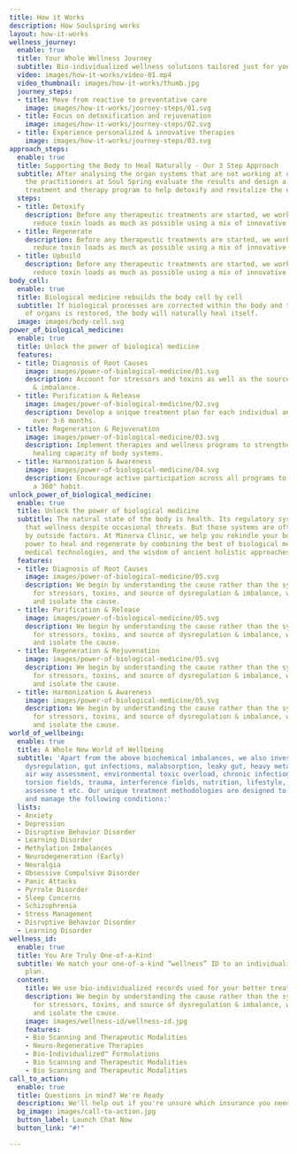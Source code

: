 ```yaml
---
title: How it Works
description: How Soulspring works
layout: how-it-works
wellness_journey:
  enable: true
  title: Your Whole Wellness Journey
  subtitle: Bio-individualized wellness solutions tailored just for you
  video: images/how-it-works/video-01.mp4
  video_thumbnail: images/how-it-works/thumb.jpg
  journey_steps:
  - title: Move from reactive to preventative care
    image: images/how-it-works/journey-steps/01.svg
  - title: Focus on detoxification and rejuvenation
    image: images/how-it-works/journey-steps/02.svg
  - title: Experience personalized & innovative therapies
    image: images/how-it-works/journey-steps/03.svg
approach_steps:
  enable: true
  title: Supporting the Body to Heal Naturally - Our 3 Step Approach
  subtitle: After analysing the organ systems that are not working at optimum capacity,
    the practitioners at Soul Spring evaluate the results and design a highly personalized
    treatment and therapy program to help detoxify and revitalize the entire body.
  steps:
  - title: Detoxify
    description: Before any therapeutic treatments are started, we work with you to
      reduce toxin loads as much as possible using a mix of innovative modalities.
  - title: Regenerate
    description: Before any therapeutic treatments are started, we work with you to
      reduce toxin loads as much as possible using a mix of innovative modalities.
  - title: Upbuild
    description: Before any therapeutic treatments are started, we work with you to
      reduce toxin loads as much as possible using a mix of innovative modalities.
body_cell:
  enable: true
  title: Biological medicine rebuilds the body cell by cell
  subtitle: If biological processes are corrected within the body and the proper function
    of organs is restored, the body will naturally heal itself.
  image: images/body-cell.svg
power_of_biological_medicine:
  enable: true
  title: Unlock the power of biological medicine
  features:
  - title: Diagnosis of Root Causes
    image: images/power-of-biological-medicine/01.svg
    description: Account for stressors and toxins as well as the source of dysregulation
      & imbalance.
  - title: Purification & Release
    image: images/power-of-biological-medicine/02.svg
    description: Develop a unique treatment plan for each individual and implement
      over 3-6 months.
  - title: Regeneration & Rejuvenation
    image: images/power-of-biological-medicine/03.svg
    description: Implement therapies and wellness programs to strengthen the natural
      healing capacity of body systems.
  - title: Harmonization & Awareness
    image: images/power-of-biological-medicine/04.svg
    description: Encourage active participation across all programs to make wellness
      a 360° habit.
unlock_power_of_biological_medicine:
  enable: true
  title: Unlock the power of biological medicine
  subtitle: The natural state of the body is health. Its regulatory systems maintain
    that wellness despite occasional threats. But those systems are often impaired
    by outside factors. At Minerva Clinic, we help you rekindle your body's natural
    power to heal and regenerate by combining the best of biological medicine, innovative
    medical technologies, and the wisdom of ancient holistic approaches.
  features:
  - title: Diagnosis of Root Causes
    image: images/power-of-biological-medicine/05.svg
    description: We begin by understanding the cause rather than the symptoms. Accounting
      for stressors, toxins, and source of dysregulation & imbalance, we identify
      and isolate the cause.
  - title: Purification & Release
    image: images/power-of-biological-medicine/05.svg
    description: We begin by understanding the cause rather than the symptoms. Accounting
      for stressors, toxins, and source of dysregulation & imbalance, we identify
      and isolate the cause.
  - title: Regeneration & Rejuvenation
    image: images/power-of-biological-medicine/05.svg
    description: We begin by understanding the cause rather than the symptoms. Accounting
      for stressors, toxins, and source of dysregulation & imbalance, we identify
      and isolate the cause.
  - title: Harmonization & Awareness
    image: images/power-of-biological-medicine/05.svg
    description: We begin by understanding the cause rather than the symptoms. Accounting
      for stressors, toxins, and source of dysregulation & imbalance, we identify
      and isolate the cause.
world_of_wellbeing:
  enable: true
  title: A Whole New World of Wellbeing
  subtitle: 'Apart from the above biochemical imbalances, we also investigate hormonal
    dysregulation, gut infections, malabsorption, leaky gut, heavy metal exposure,
    air way assessment, environmental toxic overload, chronic infections, EMF stress,
    torsion fields, trauma, interference fields, nutrition, lifestyle, sleep and stress
    assessme t etc. Our unique treatment methodologies are designed to help you heal
    and manage the following conditions:'
  lists:
  - Anxiety
  - Depression
  - Disruptive Behavior Disorder
  - Learning Disorder
  - Methylation Imbalances
  - Neurodegeneration (Early)
  - Neuralgia
  - Obsessive Compulsive Disorder
  - Panic Attacks
  - Pyrrole Disorder
  - Sleep Concerns
  - Schizophrenia
  - Stress Management
  - Disruptive Behavior Disorder
  - Learning Disorder
wellness_id:
  enable: true
  title: You Are Truly One-of-a-Kind
  subtitle: We match your one-of-a-kind “wellness” ID to an individualized treatment
    plan.
  content:
    title: We use bio-individualized records used for your better treatments.
    description: We begin by understanding the cause rather than the symptoms. Accounting
      for stressors, toxins, and source of dysregulation & imbalance, we identify
      and isolate the cause.
    image: images/wellness-id/wellness-id.jpg
    features:
    - Bio Scanning and Therapeutic Modalities
    - Neuro-Regenerative Therapies
    - Bio-Individualized™ Formulations
    - Bio Scanning and Therapeutic Modalities
    - Bio Scanning and Therapeutic Modalities
call_to_action:
  enable: true
  title: Questions in mind? We're Ready
  description: We'll help out if you're unsure which insurance you need.
  bg_image: images/call-to-action.jpg
  button_label: Launch Chat Now
  button_link: "#!"

---
```

